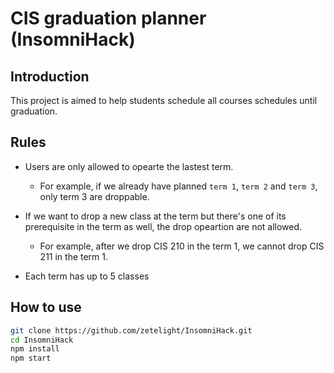 # CIS graduation planner (InsomniHack)

## Introduction

This project is aimed to help students schedule all courses schedules until graduation.

## Rules

* Users are only allowed to opearte the lastest term.
  * For example, if we already have planned ``term 1``, ``term 2`` and ``term 3``, only term 3 are droppable.

* If we want to drop a new class at the term but there's one of its prerequisite in the term as well, the drop opeartion are not allowed.
  * For example, after we drop CIS 210 in the term 1, we cannot drop CIS 211 in the term 1.

* Each term has up to 5 classes

## How to use

``` bash
git clone https://github.com/zetelight/InsomniHack.git
cd InsomniHack
npm install
npm start
```